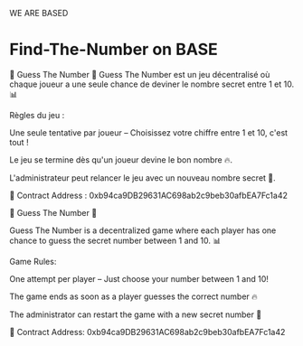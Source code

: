 WE ARE BASED

# Find-The-Number on BASE

🎲 Guess The Number 🎲
Guess The Number est un jeu décentralisé où chaque joueur a une seule chance de deviner le nombre secret entre 1 et 10. 📊

Règles du jeu :

Une seule tentative par joueur – Choisissez votre chiffre entre 1 et 10, c'est tout !

Le jeu se termine dès qu'un joueur devine le bon nombre 🔥.

L'administrateur peut relancer le jeu avec un nouveau nombre secret 🔄.


🔑 Contract Address :
0xb94ca9DB29631AC698ab2c9beb30afbEA7Fc1a42

🎲 Guess The Number 🎲

Guess The Number is a decentralized game where each player has one chance to guess the secret number between 1 and 10. 📊

Game Rules:

One attempt per player – Just choose your number between 1 and 10!

The game ends as soon as a player guesses the correct number 🔥

The administrator can restart the game with a new secret number 🔄

🔑 Contract Address:
0xb94ca9DB29631AC698ab2c9beb30afbEA7Fc1a42







